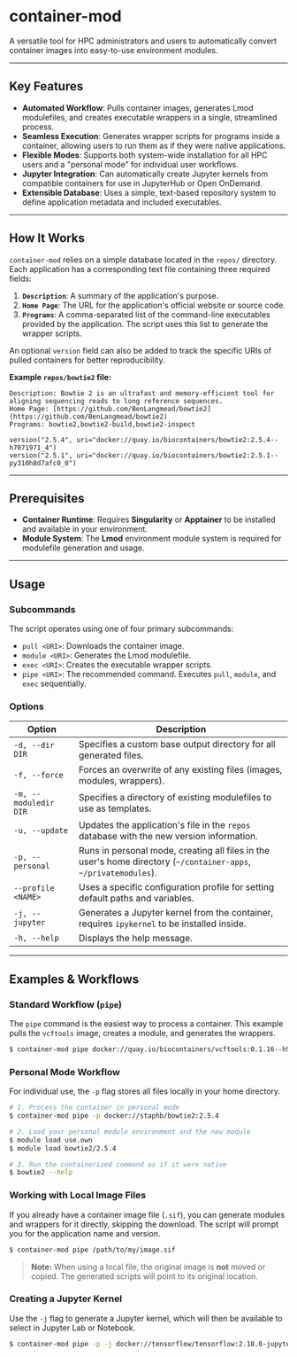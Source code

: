 # container-mod

A versatile tool for HPC administrators and users to automatically convert container images into easy-to-use environment modules.

---

## Key Features

- **Automated Workflow**: Pulls container images, generates Lmod modulefiles, and creates executable wrappers in a single, streamlined process.
- **Seamless Execution**: Generates wrapper scripts for programs inside a container, allowing users to run them as if they were native applications.
- **Flexible Modes**: Supports both system-wide installation for all HPC users and a "personal mode" for individual user workflows.
- **Jupyter Integration**: Can automatically create Jupyter kernels from compatible containers for use in JupyterHub or Open OnDemand.
- **Extensible Database**: Uses a simple, text-based repository system to define application metadata and included executables.

---

## How It Works

`container-mod` relies on a simple database located in the `repos/` directory. Each application has a corresponding text file containing three required fields:

1.  **`Description`**: A summary of the application's purpose.
2.  **`Home Page`**: The URL for the application's official website or source code.
3.  **`Programs`**: A comma-separated list of the command-line executables provided by the application. The script uses this list to generate the wrapper scripts.

An optional `version` field can also be added to track the specific URIs of pulled containers for better reproducibility.

**Example `repos/bowtie2` file:**

```
Description: Bowtie 2 is an ultrafast and memory-efficient tool for aligning sequencing reads to long reference sequences.
Home Page: [https://github.com/BenLangmead/bowtie2](https://github.com/BenLangmead/bowtie2)
Programs: bowtie2,bowtie2-build,bowtie2-inspect

version("2.5.4", uri="docker://quay.io/biocontainers/bowtie2:2.5.4--h7071971_4")
version("2.5.1", uri="docker://quay.io/biocontainers/bowtie2:2.5.1--py310h8d7afc0_0")
```

---

## Prerequisites

- **Container Runtime**: Requires **Singularity** or **Apptainer** to be installed and available in your environment.
- **Module System**: The **Lmod** environment module system is required for modulefile generation and usage.

---

## Usage

### Subcommands

The script operates using one of four primary subcommands:

- `pull <URI>`: Downloads the container image.
- `module <URI>`: Generates the Lmod modulefile.
- `exec <URI>`: Creates the executable wrapper scripts.
- `pipe <URI>`: The recommended command. Executes `pull`, `module`, and `exec` sequentially.

### Options

| Option                | Description                                                                                                      |
| --------------------- | ---------------------------------------------------------------------------------------------------------------- |
| `-d, --dir DIR`       | Specifies a custom base output directory for all generated files.                                                |
| `-f, --force`         | Forces an overwrite of any existing files (images, modules, wrappers).                                           |
| `-m, --moduledir DIR` | Specifies a directory of existing modulefiles to use as templates.                                               |
| `-u, --update`        | Updates the application's file in the `repos` database with the new version information.                         |
| `-p, --personal`      | Runs in personal mode, creating all files in the user's home directory (`~/container-apps`, `~/privatemodules`). |
| `--profile <NAME>`    | Uses a specific configuration profile for setting default paths and variables.                                   |
| `-j, --jupyter`       | Generates a Jupyter kernel from the container, requires `ipykernel` to be installed inside.                      |
| `-h, --help`          | Displays the help message.                                                                                       |

---

## Examples & Workflows

### Standard Workflow (`pipe`)

The `pipe` command is the easiest way to process a container. This example pulls the `vcftools` image, creates a module, and generates the wrappers.

```bash
$ container-mod pipe docker://quay.io/biocontainers/vcftools:0.1.16--h9a82719_5
```

### Personal Mode Workflow

For individual use, the `-p` flag stores all files locally in your home directory.

```bash
# 1. Process the container in personal mode
$ container-mod pipe -p docker://staphb/bowtie2:2.5.4

# 2. Load your personal module environment and the new module
$ module load use.own
$ module load bowtie2/2.5.4

# 3. Run the containerized command as if it were native
$ bowtie2 --help
```

### Working with Local Image Files

If you already have a container image file (`.sif`), you can generate modules and wrappers for it directly, skipping the download. The script will prompt you for the application name and version.

```bash
$ container-mod pipe /path/to/my/image.sif
```

> **Note:** When using a local file, the original image is **not** moved or copied. The generated scripts will point to its original location.

### Creating a Jupyter Kernel

Use the `-j` flag to generate a Jupyter kernel, which will then be available to select in Jupyter Lab or Notebook.

```bash
$ container-mod pipe -p -j docker://tensorflow/tensorflow:2.18.0-jupyter
```
